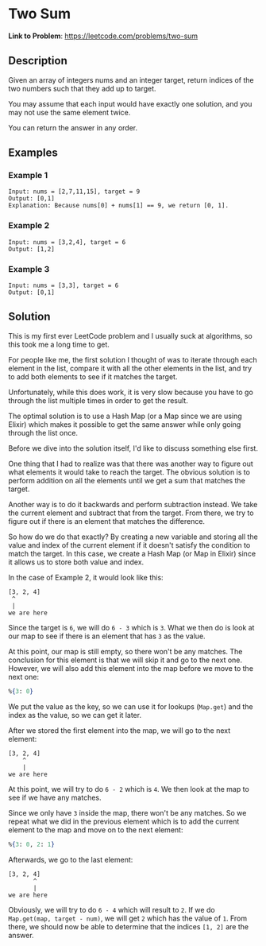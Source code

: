 # Two Sum

**Link to Problem**: https://leetcode.com/problems/two-sum

## Description

Given an array of integers nums and an integer target, return indices of the two numbers such that they add up to target.

You may assume that each input would have exactly one solution, and you may not use the same element twice.

You can return the answer in any order.

## Examples

### Example 1

```
Input: nums = [2,7,11,15], target = 9
Output: [0,1]
Explanation: Because nums[0] + nums[1] == 9, we return [0, 1].
```

### Example 2

```
Input: nums = [3,2,4], target = 6
Output: [1,2]
```

### Example 3

```
Input: nums = [3,3], target = 6
Output: [0,1]
```

## Solution

This is my first ever LeetCode problem and I usually suck at algorithms, so this took me a long time to get.

For people like me, the first solution I thought of was to iterate through each element in the list, compare it with all the other elements in the list, and try to add both elements to see if it matches the target.

Unfortunately, while this does work, it is very slow because you have to go through the list multiple times in order to get the result.

The optimal solution is to use a Hash Map (or a Map since we are using Elixir) which makes it possible to get the same answer while only going through the list once.

Before we dive into the solution itself, I'd like to discuss something else first.

One thing that I had to realize was that there was another way to figure out what elements it would take to reach the target. The obvious solution is to perform addition on all the elements until we get a sum that matches the target.

Another way is to do it backwards and perform subtraction instead. We take the current element and subtract that from the target. From there, we try to figure out if there is an element that matches the difference.

So how do we do that exactly? By creating a new variable and storing all the value and index of the current element if it doesn't satisfy the condition to match the target. In this case, we create a Hash Map (or Map in Elixir) since it allows us to store both value and index.

In the case of Example 2, it would look like this:

```
[3, 2, 4]
 ^
 |
we are here
```

Since the target is `6`, we will do `6 - 3` which is `3`. What we then do is look at our map to see if there is an element that has `3` as the value.

At this point, our map is still empty, so there won't be any matches. The conclusion for this element is that we will skip it and go to the next one. However, we will also add this element into the map before we move to the next one:

```elixir
%{3: 0}
```

We put the value as the key, so we can use it for lookups (`Map.get`) and the index as the value, so we can get it later.

After we stored the first element into the map, we will go to the next element:

```
[3, 2, 4]
    ^
    |
we are here
```

At this point, we will try to do `6 - 2` which is `4`. We then look at the map to see if we have any matches.

Since we only have `3` inside the map, there won't be any matches. So we repeat what we did in the previous element which is to add the current element to the map and move on to the next element:

```elixir
%{3: 0, 2: 1}
```

Afterwards, we go to the last element:

```
[3, 2, 4]
       ^
       |
we are here
```

Obviously, we will try to do `6 - 4` which will result to `2`. If we do `Map.get(map, target - num)`, we will get `2` which has the value of `1`. From there, we should now be able to determine that the indices `[1, 2]` are the answer.
